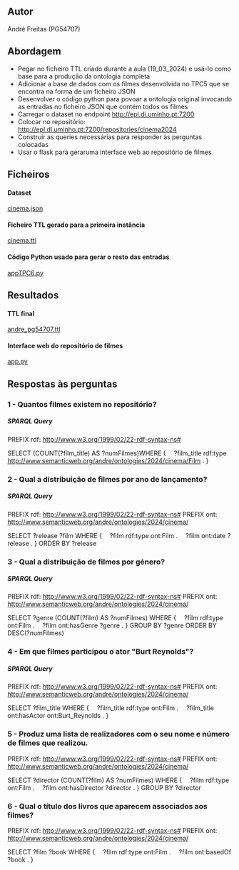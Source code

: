 ## Autor
André Freitas (PG54707)

## Abordagem
* Pegar no ficheiro TTL criado durante a aula (19_03_2024) e usá-lo como base para a produção da ontologia completa
* Adicionar a base de dados com os filmes desenvolvida no TPC5 que se encontra na forma de um ficheiro JSON
* Desenvolver o código python para povoar a ontologia original invocando as entradas no ficheiro JSON que contém todos os filmes
* Carregar o dataset no endpoint http://epl.di.uminho.pt:7200
* Colocar no repositório: http://epl.di.uminho.pt:7200/repositories/cinema2024
* Construir as queries necessárias para responder às perguntas colocadas
* Usar o flask para geraruma interface web ao repositório de filmes

## Ficheiros
#### Dataset 
[cinema.json](cinema.json)

#### Ficheiro TTL gerado para a primeira instância
[cinema.ttl](cinema.ttl)

#### Código Python usado para gerar o resto das entradas 
[appTPC6.py](appTPC6.py)

## Resultados 
#### TTL final 
[andre_pg54707.ttl](andre_pg54707.ttl)

#### Interface web do repositório de filmes
[app.py](/TPC6/app_cinema/app.py)

## Respostas às perguntas
### 1 - Quantos filmes existem no repositório?
##### SPARQL Query
PREFIX rdf: <http://www.w3.org/1999/02/22-rdf-syntax-ns#>

SELECT (COUNT(?film_title) AS ?numFilmes)WHERE {
&emsp;?film_title rdf:type <http://www.semanticweb.org/andre/ontologies/2024/cinema/Film> .
}

### 2 - Qual a distribuição de filmes por ano de lançamento?
##### SPARQL Query
PREFIX rdf: <http://www.w3.org/1999/02/22-rdf-syntax-ns#>
PREFIX ont: <http://www.semanticweb.org/andre/ontologies/2024/cinema/>

SELECT ?release ?film WHERE {
&emsp;?film rdf:type ont:Film .
&emsp;?film ont:date ?release .
}
ORDER BY ?release

### 3 - Qual a distribuição de filmes por género?
##### SPARQL Query
PREFIX rdf: <http://www.w3.org/1999/02/22-rdf-syntax-ns#>
PREFIX ont: <http://www.semanticweb.org/andre/ontologies/2024/cinema/>

SELECT ?genre (COUNT(?film) AS ?numFilmes) WHERE {
&emsp;?film rdf:type ont:Film .
&emsp;?film ont:hasGenre ?genre .
}
GROUP BY ?genre
ORDER BY DESC(?numFilmes)

### 4 - Em que filmes participou o ator "Burt Reynolds"?
##### SPARQL Query
PREFIX rdf: <http://www.w3.org/1999/02/22-rdf-syntax-ns#>
PREFIX ont: <http://www.semanticweb.org/andre/ontologies/2024/cinema/>

SELECT ?film_title WHERE {
&emsp;?film_title rdf:type ont:Film .
&emsp;?film_title ont:hasActor ont:Burt_Reynolds .
}

### 5 - Produz uma lista de realizadores com o seu nome e número de filmes que realizou.
PREFIX rdf: <http://www.w3.org/1999/02/22-rdf-syntax-ns#>
PREFIX ont: <http://www.semanticweb.org/andre/ontologies/2024/cinema/>

SELECT ?director (COUNT(?film) AS ?numFilmes) WHERE {
&emsp;?film rdf:type ont:Film .
&emsp;?film ont:hasDirector ?director .
}
GROUP BY ?director

### 6 - Qual o título dos livros que aparecem associados aos filmes?
PREFIX rdf: <http://www.w3.org/1999/02/22-rdf-syntax-ns#>
PREFIX ont: <http://www.semanticweb.org/andre/ontologies/2024/cinema/>

SELECT ?film ?book WHERE {
&emsp;?film rdf:type ont:Film .
&emsp;?film ont:basedOf ?book .
}